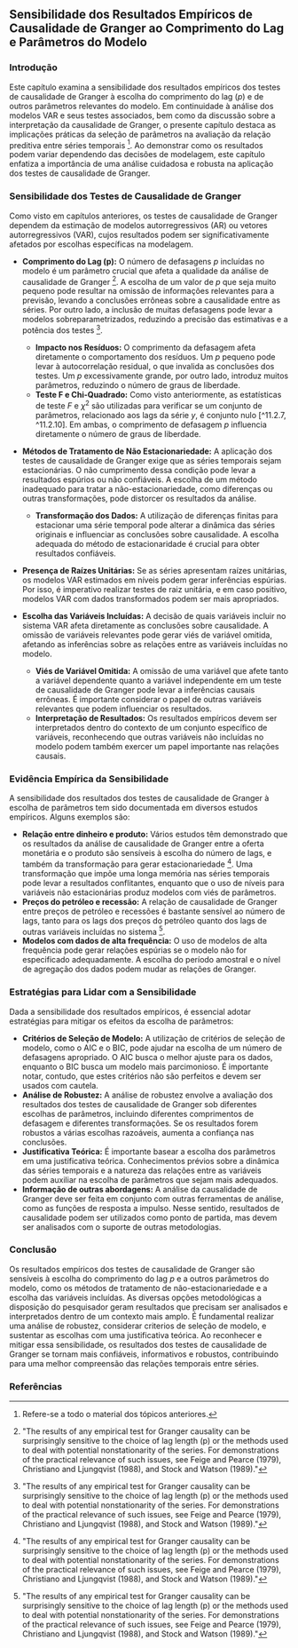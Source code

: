 ## Sensibilidade dos Resultados Empíricos de Causalidade de Granger ao Comprimento do Lag e Parâmetros do Modelo

### Introdução
Este capítulo examina a sensibilidade dos resultados empíricos dos testes de causalidade de Granger à escolha do comprimento do lag ($p$) e de outros parâmetros relevantes do modelo.  Em continuidade à análise dos modelos VAR e seus testes associados, bem como da discussão sobre a interpretação da causalidade de Granger, o presente capítulo destaca as implicações práticas da seleção de parâmetros na avaliação da relação preditiva entre séries temporais [^SECTION_PLACEHOLDER]. Ao demonstrar como os resultados podem variar dependendo das decisões de modelagem, este capítulo enfatiza a importância de uma análise cuidadosa e robusta na aplicação dos testes de causalidade de Granger.

### Sensibilidade dos Testes de Causalidade de Granger
Como visto em capítulos anteriores, os testes de causalidade de Granger dependem da estimação de modelos autorregressivos (AR) ou vetores autorregressivos (VAR), cujos resultados podem ser significativamente afetados por escolhas específicas na modelagem.

*   **Comprimento do Lag (p):**  O número de defasagens $p$ incluídas no modelo é um parâmetro crucial que afeta a qualidade da análise de causalidade de Granger [^11.2.1]. A escolha de um valor de $p$ que seja muito pequeno pode resultar na omissão de informações relevantes para a previsão, levando a conclusões errôneas sobre a causalidade entre as séries. Por outro lado, a inclusão de muitas defasagens pode levar a modelos sobreparametrizados, reduzindo a precisão das estimativas e a potência dos testes [^11.2.1].
    *   **Impacto nos Resíduos:** O comprimento da defasagem afeta diretamente o comportamento dos resíduos. Um $p$ pequeno pode levar à autocorrelação residual, o que invalida as conclusões dos testes. Um $p$ excessivamente grande, por outro lado, introduz muitos parâmetros, reduzindo o número de graus de liberdade.
    *   **Teste F e Chi-Quadrado:**  Como visto anteriormente, as estatísticas de teste $F$ e $\chi^2$ são utilizadas para verificar se um conjunto de parâmetros, relacionado aos lags da série $y$, é conjunto nulo [^11.2.7, ^11.2.10]. Em ambas, o comprimento de defasagem $p$ influencia diretamente o número de graus de liberdade.

*   **Métodos de Tratamento de Não Estacionariedade:** A aplicação dos testes de causalidade de Granger exige que as séries temporais sejam estacionárias.  O não cumprimento dessa condição pode levar a resultados espúrios ou não confiáveis. A escolha de um método inadequado para tratar a não-estacionariedade, como diferenças ou outras transformações, pode distorcer os resultados da análise.
    *   **Transformação dos Dados:**  A utilização de diferenças finitas para estacionar uma série temporal pode alterar a dinâmica das séries originais e influenciar as conclusões sobre causalidade. A escolha adequada do método de estacionaridade é crucial para obter resultados confiáveis.
   *   **Presença de Raízes Unitárias:** Se as séries apresentam raízes unitárias, os modelos VAR estimados em níveis podem gerar inferências espúrias. Por isso, é imperativo realizar testes de raiz unitária, e em caso positivo, modelos VAR com dados transformados podem ser mais apropriados.

*  **Escolha das Variáveis Incluídas:** A decisão de quais variáveis incluir no sistema VAR afeta diretamente as conclusões sobre causalidade.  A omissão de variáveis relevantes pode gerar viés de variável omitida, afetando as inferências sobre as relações entre as variáveis incluídas no modelo.
    *   **Viés de Variável Omitida:** A omissão de uma variável que afete tanto a variável dependente quanto a variável independente em um teste de causalidade de Granger pode levar a inferências causais errôneas. É importante considerar o papel de outras variáveis relevantes que podem influenciar os resultados.
    *   **Interpretação de Resultados:** Os resultados empíricos devem ser interpretados dentro do contexto de um conjunto específico de variáveis, reconhecendo que outras variáveis não incluídas no modelo podem também exercer um papel importante nas relações causais.

### Evidência Empírica da Sensibilidade

A sensibilidade dos resultados dos testes de causalidade de Granger à escolha de parâmetros tem sido documentada em diversos estudos empíricos. Alguns exemplos são:
*   **Relação entre dinheiro e produto:** Vários estudos têm demonstrado que os resultados da análise de causalidade de Granger entre a oferta monetária e o produto são sensíveis à escolha do número de lags, e também da transformação para gerar estacionariedade [^11.2.1]. Uma transformação que impõe uma longa memória nas séries temporais pode levar a resultados conflitantes, enquanto que o uso de níveis para variáveis não estacionárias produz modelos com viés de parâmetros.
*   **Preços do petróleo e recessão:** A relação de causalidade de Granger entre preços de petróleo e recessões é bastante sensível ao número de lags, tanto para os lags dos preços do petróleo quanto dos lags de outras variáveis incluídas no sistema [^11.2.1].
*   **Modelos com dados de alta frequência:** O uso de modelos de alta frequência pode gerar relações espúrias se o modelo não for especificado adequadamente. A escolha do período amostral e o nível de agregação dos dados podem mudar as relações de Granger.

### Estratégias para Lidar com a Sensibilidade
Dada a sensibilidade dos resultados empíricos, é essencial adotar estratégias para mitigar os efeitos da escolha de parâmetros:

*   **Critérios de Seleção de Modelo:** A utilização de critérios de seleção de modelo, como o AIC e o BIC, pode ajudar na escolha de um número de defasagens apropriado.  O AIC busca o melhor ajuste para os dados, enquanto o BIC busca um modelo mais parcimonioso.  É importante notar, contudo, que estes critérios não são perfeitos e devem ser usados com cautela.
*   **Análise de Robustez:** A análise de robustez envolve a avaliação dos resultados dos testes de causalidade de Granger sob diferentes escolhas de parâmetros, incluindo diferentes comprimentos de defasagem e diferentes transformações. Se os resultados forem robustos a várias escolhas razoáveis, aumenta a confiança nas conclusões.
*   **Justificativa Teórica:** É importante basear a escolha dos parâmetros em uma justificativa teórica.  Conhecimentos prévios sobre a dinâmica das séries temporais e a natureza das relações entre as variáveis podem auxiliar na escolha de parâmetros que sejam mais adequados.
*   **Informação de outras abordagens:** A análise da causalidade de Granger deve ser feita em conjunto com outras ferramentas de análise, como as funções de resposta a impulso. Nesse sentido, resultados de causalidade podem ser utilizados como ponto de partida, mas devem ser analisados com o suporte de outras metodologias.

### Conclusão
Os resultados empíricos dos testes de causalidade de Granger são sensíveis à escolha do comprimento do lag $p$ e a outros parâmetros do modelo, como os métodos de tratamento de não-estacionariedade e a escolha das variáveis incluídas. As diversas opções metodológicas a disposição do pesquisador geram resultados que precisam ser analisados e interpretados dentro de um contexto mais amplo. É fundamental realizar uma análise de robustez, considerar criterios de seleção de modelo, e sustentar as escolhas com uma justificativa teórica. Ao reconhecer e mitigar essa sensibilidade, os resultados dos testes de causalidade de Granger se tornam mais confiáveis, informativos e robustos, contribuindo para uma melhor compreensão das relações temporais entre séries.

### Referências
[^SECTION_PLACEHOLDER]: Refere-se a todo o material dos tópicos anteriores.
[^11.2.1]: "The results of any empirical test for Granger causality can be surprisingly sensitive to the choice of lag length (p) or the methods used to deal with potential nonstationarity of the series. For demonstrations of the practical relevance of such issues, see Feige and Pearce (1979), Christiano and Ljungqvist (1988), and Stock and Watson (1989)."
[^11.2.6]:  "To implement this test, we assume a particular autoregressive lag length p and estimate $x_t = c_1 + \alpha_1 x_{t-1} + \alpha_2 x_{t-2} + \ldots + \alpha_p x_{t-p} + \beta_1 y_{t-1} + \beta_2 y_{t-2} + \ldots + \beta_p y_{t-p} + u_t$."
[^11.2.7]: "We then conduct an F test of the null hypothesis $H_0: \beta_1 = \beta_2 = \ldots = \beta_p = 0$."
[^11.2.10]: "An asymptotically equivalent test is given by $S_2 = T(RSS_0 - RSS_1)/RSS_1$"
<!-- END -->

